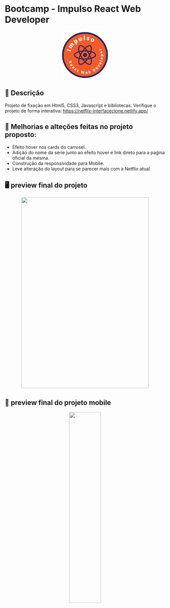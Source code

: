 # Bootcamp - Impulso React Web Developer

<p align="center">
  <img src="https://raw.githubusercontent.com/kevenalves/Bootcamp-ImpulsoReact/main/logo-Impulso.png" width="150" height="150"/>
</p>

## 🚀 Descrição
Projeto de fixação em Html5, CSS3, Javascript e bibliotecas.
Verifique o projeto de forma interativa: https://netflix-interfaceclone.netlify.app/

## 🔧 Melhorias e alteções feitas no projeto proposto:
  - Efeito hover nos cards do carrosel.
  - Adição do nome da série junto ao efeito hover e link direto para a paǵina oficial da mesma.
  - Construção da responsividade para Mobile.
  - Leve alteração do layout para se parecer mais com a Netflix atual.

## 🖥️ preview final do projeto

<p align="center">
  <img src="/img/demo/desktop.png" width="400" height="600"/>
</p>

## 📳 preview final do projeto mobile

<p align="center">
  <img src="/img/demo/mobile.png" width="100" height="600"/>
</p>